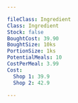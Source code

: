 ```yaml
---

fileClass: Ingredient
Class: Ingredient
Stock: false
BoughtCost: 39.90
BoughtSize: 10ks
PortionSize: 1ks
PotentialMeals: 10
CostPerMeal: 3.99
Cost:
  Shop 1: 39.9
  Shop 2: 42.9

---
```

